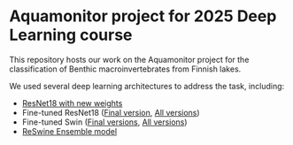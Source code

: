# Aquamonitor project for 2025 Deep Learning course

This repository hosts our work on the Aquamonitor project for the classification of Benthic macroinvertebrates from Finnish lakes.

We used several deep learning architectures to address the task, including:

- [ResNet18 with new weights](https://github.com/RiboRings/AI_take_over/blob/main/aquamonitor.py)
- Fine-tuned ResNet18 ([Final version](https://github.com/RiboRings/AI_take_over/blob/main/aquaresnet.ipynb), [All versions](https://www.kaggle.com/code/giuliobenedetti/aquaresnet))
- Fine-tuned Swin ([Final versions](https://github.com/RiboRings/AI_take_over/blob/main/aquaswin.ipynb), [All versions](https://www.kaggle.com/code/giuliobenedetti/aquaswin))
- [ReSwine Ensemble model](https://github.com/RiboRings/AI_take_over/blob/main/aquaensemble.ipynb)

